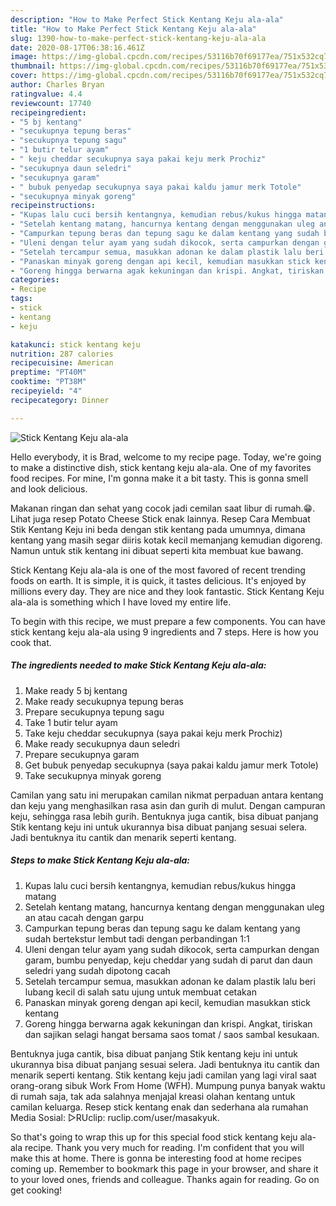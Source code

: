 ```yaml
---
description: "How to Make Perfect Stick Kentang Keju ala-ala"
title: "How to Make Perfect Stick Kentang Keju ala-ala"
slug: 1390-how-to-make-perfect-stick-kentang-keju-ala-ala
date: 2020-08-17T06:38:16.461Z
image: https://img-global.cpcdn.com/recipes/53116b70f69177ea/751x532cq70/stick-kentang-keju-ala-ala-foto-resep-utama.jpg
thumbnail: https://img-global.cpcdn.com/recipes/53116b70f69177ea/751x532cq70/stick-kentang-keju-ala-ala-foto-resep-utama.jpg
cover: https://img-global.cpcdn.com/recipes/53116b70f69177ea/751x532cq70/stick-kentang-keju-ala-ala-foto-resep-utama.jpg
author: Charles Bryan
ratingvalue: 4.4
reviewcount: 17740
recipeingredient:
- "5 bj kentang"
- "secukupnya tepung beras"
- "secukupnya tepung sagu"
- "1 butir telur ayam"
- " keju cheddar secukupnya saya pakai keju merk Prochiz"
- "secukupnya daun seledri"
- "secukupnya garam"
- " bubuk penyedap secukupnya saya pakai kaldu jamur merk Totole"
- "secukupnya minyak goreng"
recipeinstructions:
- "Kupas lalu cuci bersih kentangnya, kemudian rebus/kukus hingga matang"
- "Setelah kentang matang, hancurnya kentang dengan menggunakan uleg an atau cacah dengan garpu"
- "Campurkan tepung beras dan tepung sagu ke dalam kentang yang sudah bertekstur lembut tadi dengan perbandingan 1:1"
- "Uleni dengan telur ayam yang sudah dikocok, serta campurkan dengan garam, bumbu penyedap, keju cheddar yang sudah di parut dan daun seledri yang sudah dipotong cacah"
- "Setelah tercampur semua, masukkan adonan ke dalam plastik lalu beri lubang kecil di salah satu ujung untuk membuat cetakan"
- "Panaskan minyak goreng dengan api kecil, kemudian masukkan stick kentang"
- "Goreng hingga berwarna agak kekuningan dan krispi. Angkat, tiriskan dan sajikan selagi hangat bersama saos tomat / saos sambal kesukaan."
categories:
- Recipe
tags:
- stick
- kentang
- keju

katakunci: stick kentang keju 
nutrition: 287 calories
recipecuisine: American
preptime: "PT40M"
cooktime: "PT38M"
recipeyield: "4"
recipecategory: Dinner

---
```



![Stick Kentang Keju ala-ala](https://img-global.cpcdn.com/recipes/53116b70f69177ea/751x532cq70/stick-kentang-keju-ala-ala-foto-resep-utama.jpg)

Hello everybody, it is Brad, welcome to my recipe page. Today, we're going to make a distinctive dish, stick kentang keju ala-ala. One of my favorites food recipes. For mine, I'm gonna make it a bit tasty. This is gonna smell and look delicious.

Makanan ringan dan sehat yang cocok jadi cemilan saat libur di rumah.😁. Lihat juga resep Potato Cheese Stick enak lainnya. Resep Cara Membuat Stik Kentang Keju ini beda dengan stik kentang pada umumnya, dimana kentang yang masih segar diiris kotak kecil memanjang kemudian digoreng. Namun untuk stik kentang ini dibuat seperti kita membuat kue bawang.

Stick Kentang Keju ala-ala is one of the most favored of recent trending foods on earth. It is simple, it is quick, it tastes delicious. It's enjoyed by millions every day. They are nice and they look fantastic. Stick Kentang Keju ala-ala is something which I have loved my entire life.


To begin with this recipe, we must prepare a few components. You can have stick kentang keju ala-ala using 9 ingredients and 7 steps. Here is how you cook that.

<!--inarticleads1-->

##### The ingredients needed to make Stick Kentang Keju ala-ala:

1. Make ready 5 bj kentang
1. Make ready secukupnya tepung beras
1. Prepare secukupnya tepung sagu
1. Take 1 butir telur ayam
1. Take  keju cheddar secukupnya (saya pakai keju merk Prochiz)
1. Make ready secukupnya daun seledri
1. Prepare secukupnya garam
1. Get  bubuk penyedap secukupnya (saya pakai kaldu jamur merk Totole)
1. Take secukupnya minyak goreng


Camilan yang satu ini merupakan camilan nikmat perpaduan antara kentang dan keju yang menghasilkan rasa asin dan gurih di mulut. Dengan campuran keju, sehingga rasa lebih gurih. Bentuknya juga cantik, bisa dibuat panjang Stik kentang keju ini untuk ukurannya bisa dibuat panjang sesuai selera. Jadi bentuknya itu cantik dan menarik seperti kentang. 

<!--inarticleads2-->

##### Steps to make Stick Kentang Keju ala-ala:

1. Kupas lalu cuci bersih kentangnya, kemudian rebus/kukus hingga matang
1. Setelah kentang matang, hancurnya kentang dengan menggunakan uleg an atau cacah dengan garpu
1. Campurkan tepung beras dan tepung sagu ke dalam kentang yang sudah bertekstur lembut tadi dengan perbandingan 1:1
1. Uleni dengan telur ayam yang sudah dikocok, serta campurkan dengan garam, bumbu penyedap, keju cheddar yang sudah di parut dan daun seledri yang sudah dipotong cacah
1. Setelah tercampur semua, masukkan adonan ke dalam plastik lalu beri lubang kecil di salah satu ujung untuk membuat cetakan
1. Panaskan minyak goreng dengan api kecil, kemudian masukkan stick kentang
1. Goreng hingga berwarna agak kekuningan dan krispi. Angkat, tiriskan dan sajikan selagi hangat bersama saos tomat / saos sambal kesukaan.


Bentuknya juga cantik, bisa dibuat panjang Stik kentang keju ini untuk ukurannya bisa dibuat panjang sesuai selera. Jadi bentuknya itu cantik dan menarik seperti kentang. Stik kentang keju jadi camilan yang lagi viral saat orang-orang sibuk Work From Home (WFH). Mumpung punya banyak waktu di rumah saja, tak ada salahnya menjajal kreasi olahan kentang untuk camilan keluarga. Resep stick kentang enak dan sederhana ala rumahan Media Sosial: ▻RUclip: ruclip.com/user/masakyuk. 

So that's going to wrap this up for this special food stick kentang keju ala-ala recipe. Thank you very much for reading. I'm confident that you will make this at home. There is gonna be interesting food at home recipes coming up. Remember to bookmark this page in your browser, and share it to your loved ones, friends and colleague. Thanks again for reading. Go on get cooking!
